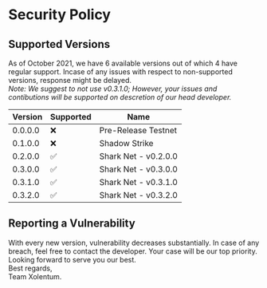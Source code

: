# Security Policy

## Supported Versions
As of October 2021, we have 6 available versions out of which 4 have regular support. Incase of any issues with respect to non-supported versions, response might be delayed. <br/>
_Note: We suggest to not use v0.3.1.0; However, your issues and contibutions will be supported on descretion of our head developer._

| Version | Supported          | Name               |
| ------- | ------------------ | ------------------ |
| 0.0.0.0 | :x:                | Pre-Release Testnet|
| 0.1.0.0 | :x:                | Shadow Strike      |
| 0.2.0.0 | :white_check_mark: | Shark Net - v0.2.0.0 |
| 0.3.0.0 | :white_check_mark: | Shark Net - v0.3.0.0 |
| 0.3.1.0 | :white_check_mark: | Shark Net - v0.3.1.0 |
| 0.3.2.0 | :white_check_mark: | Shark Net - v0.3.2.0 |

## Reporting a Vulnerability
With every new version, vulnerability decreases substantially. In case of any breach, feel free to contact the developer. Your case will be our top priority. Looking forward to serve you our best. <br/> Best regards, <br/>
Team Xolentum.
